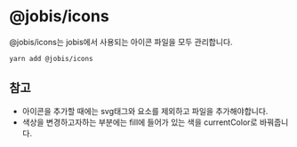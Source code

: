# @jobis/icons

@jobis/icons는 jobis에서 사용되는 아이콘 파일을 모두 관리합니다.

```
yarn add @jobis/icons
```

## 참고

- 아이콘을 추가할 때에는 svg태그와 요소를 제외하고 파일을 추가해야합니다.
- 색상을 변경하고자하는 부분에는 fill에 들어가 있는 색을 currentColor로 바꿔줍니다.
